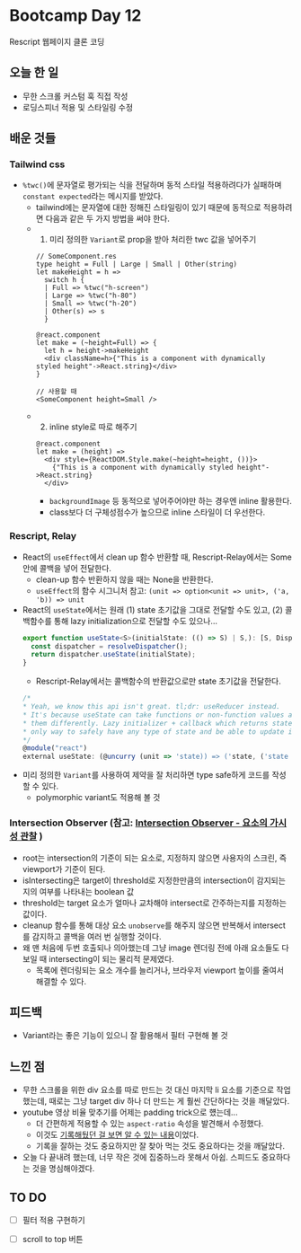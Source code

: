 # Bootcamp Day 12

Rescript 웹페이지 클론 코딩 

## 오늘 한 일
- 무한 스크롤 커스텀 훅 직접 작성
- 로딩스피너 적용 및 스타일링 수정

## 배운 것들

### Tailwind css
- `%twc()`에 문자열로 평가되는 식을 전달하며 동적 스타일 적용하려다가 실패하며 `constant expected`라는 메시지를 받았다.
  - tailwind에는 문자열에 대한 정해진 스타일링이 있기 때문에 동적으로 적용하려면 다음과 같은 두 가지 방법을 써야 한다.
  - 1. 미리 정의한 `Variant`로 prop을 받아 처리한 twc 값을 넣어주기
    ```res
    // SomeComponent.res
    type height = Full | Large | Small | Other(string)
    let makeHeight = h =>
      switch h {
      | Full => %twc("h-screen")
      | Large => %twc("h-80")
      | Small => %twc("h-20")
      | Other(s) => s
      }

    @react.component
    let make = (~height=Full) => {
      let h = height->makeHeight
      <div className=h>{"This is a component with dynamically styled height"->React.string}</div>
    }

    // 사용할 때
    <SomeComponent height=Small />
    ```
  - 2. inline style로 따로 해주기
    ```res
    @react.component
    let make = (height) => 
      <div style={ReactDOM.Style.make(~height=height, ())}>
        {"This is a component with dynamically styled height"->React.string}
      </div>
    ```
    - `backgroundImage` 등 동적으로 넣어주어야만 하는 경우엔 inline 활용한다.
    - class보다 더 구체성점수가 높으므로 inline 스타일이 더 우선한다.

### Rescript, Relay
- React의 `useEffect`에서 clean up 함수 반환할 때, Rescript-Relay에서는 Some 안에 콜백을 넣어 전달한다. 
  - clean-up 함수 반환하지 않을 때는 None을 반환한다. 
  - `useEffect`의 함수 시그니처 참고: `(unit => option<unit => unit>, ('a, 'b)) => unit`
- React의 `useState`에서는 원래 (1) state 초기값을 그대로 전달할 수도 있고, (2) 콜백함수를 통해 lazy initialization으로 전달할 수도 있으나...
  ```ts
  export function useState<S>(initialState: (() => S) | S,): [S, Dispatch<BasicStateAction<S>>] {
    const dispatcher = resolveDispatcher();
    return dispatcher.useState(initialState);
  } 
  ``` 
  - Rescript-Relay에서는 콜백함수의 반환값으로만 state 초기값을 전달한다.
  ```ts
  /*
  * Yeah, we know this api isn't great. tl;dr: useReducer instead.
  * It's because useState can take functions or non-function values and treats
  * them differently. Lazy initializer + callback which returns state is the
  * only way to safely have any type of state and be able to update it correctly.
  */
  @module("react")
  external useState: (@uncurry (unit => 'state)) => ('state, ('state => 'state) => unit) = "useState"
  ```
- 미리 정의한 `Variant`를 사용하여 제약을 잘 처리하면 type safe하게 코드를 작성할 수 있다. 
  - polymorphic variant도 적용해 볼 것

### Intersection Observer (참고: [Intersection Observer - 요소의 가시성 관찰](https://heropy.blog/2019/10/27/intersection-observer/) )
- root는 intersection의 기준이 되는 요소로, 지정하지 않으면 사용자의 스크린, 즉 viewport가 기준이 된다.
- isIntersecting은 target이 threshold로 지정한만큼의 intersection이 감지되는지의 여부를 나타내는 boolean 값
- threshold는 target 요소가 얼마나 교차해야 intersect로 간주하는지를 지정하는 값이다. 
- cleanup 함수를 통해 대상 요소 `unobserve`를 해주지 않으면 반복해서 intersect를 감지하고 콜백을 여러 번 실행할 것이다.
- 왜 맨 처음에 두번 호출되나 의아했는데 그냥 image 렌더링 전에 아래 요소들도 다 보일 때 intersecting이 되는 물리적 문제였다.
  - 목록에 렌더링되는 요소 개수를 늘리거나, 브라우저 viewport 높이를 줄여서 해결할 수 있다.

## 피드백
- Variant라는 좋은 기능이 있으니 잘 활용해서 필터 구현해 볼 것

## 느낀 점
- 무한 스크롤을 위한 div 요소를 따로 만드는 것 대신 마지막 li 요소를 기준으로 작업했는데, 때로는 그냥 target div 하나 더 만드는 게 훨씬 간단하다는 것을 깨달았다.
- youtube 영상 비율 맞추기를 어제는 padding trick으로 헀는데... 
  - 더 간편하게 적용할 수 있는 `aspect-ratio` 속성을 발견해서 수정했다. 
  - 이것도 [기록해뒀던 걸 보면 알 수 있는 내용](https://github.com/hanana1253/TIL/blob/main/htmlcss/20210819.md#iframe%EA%B3%BC-%ED%99%94%EB%A9%B4%EB%B9%84%EC%9C%A8)이었다.
  - 기록을 잘하는 것도 중요하지만 잘 찾아 먹는 것도 중요하다는 것을 깨달았다.
- 오늘 다 끝내려 했는데, 너무 작은 것에 집중하느라 못해서 아쉽. 스피드도 중요하다는 것을 명심해야겠다.

## TO DO
- [ ] 필터 적용 구현하기
- [ ] scroll to top 버튼

